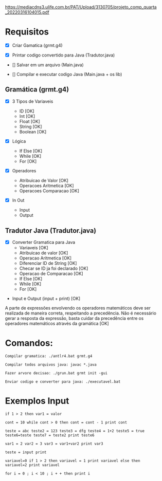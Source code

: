 https://mediacdns3.ulife.com.br/PAT/Upload/3130705/projeto_comp_quarta_20220316104015.pdf

#  Requisitos

- [x] Criar Gamatica (grmt.g4)

- [x] Printar codigo convertido para Java (Tradutor.java)

- [] Salvar em um arquivo (Main.java)

- [] Compilar e executar codigo Java (Main.java + os lib)


## Gramática (grmt.g4)
- [x] 3 Tipos de Variaveis 
    * ID [OK]
    * Int [OK]
    * Float [OK]
    * String [OK]
    * Boolean [OK]
- [x] Lógica
    * If Else [OK] 
    * While [OK] 
    * For [OK]

- [x] Operadores
    * Atribuicao de Valor [OK]
    * Operacoes Aritmetica [OK]
    * Operacoes Comparacao [OK]

- [x] In Out
    * Input
    * Output

## Tradutor Java (Tradutor.java)

- [x] Converter Gramatica para Java
    * Variaveis [OK]    
    * Atribuicao de valor [OK]
    * Operacao Aritmetica [OK]
    * Diferenciar ID de String [OK]
    * Checar se ID ja foi declarado [OK]
    * Operacao de Comparacao [OK]
    * If Else [OK]
    * While [OK]
    * For [OK]

* Input e Output (input + print) [OK]

A parte de expressões envolvendo os operadores matemáticos deve ser realizada de maneira correta, respeitando a precedência. Não é necessário gerar a resposta da expressão, basta cuidar da precedência entre os operadores matemáticos através da gramática [OK]


# Comandos:
```
Compilar gramatica: ./antlr4.bat grmt.g4

Compilar todos arquivos java: javac *.java

Fazer arvore decisao: ./grun.bat grmt init -gui

Enviar codigo e converter para java: ./executavel.bat
```
# Exemplos Input
```
if 1 > 2 then var1 = valor

cont = 10 while cont > 0 then cont = cont - 1 print cont

teste = abc teste2 = 123 teste3 = dfg teste4 = 1+2 teste5 = true teste6=teste teste7 = teste2 print teste6

var1 = 2 var2 = 3 var3 = var1+var2 print var3

teste = input print 

variavel=0 if 1 > 2 then variavel = 1 print variavel else then variavel=2 print variavel

for i = 0 ; i < 10 ; i + + then print i
```